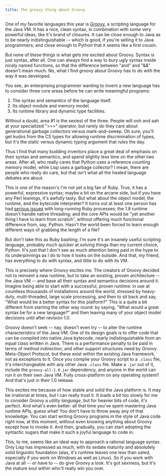 ```yaml
---
title: The groovy thing about Groovy
---
```


One of my favorite languages this year is [Groovy](http://groovy.codehaus.org/), a scripting language for the Java VM.  It has a nice, clean syntax, in combination with some very powerful ideas, like it's brand of closures.  It can be close enough to Java as to be nearly indistinguishable -- which is good, if you're selling it to Java programmers; and close enough to Python that it seems like a first cousin.

<!--more-->
But none of these things is what gets me excited about Groovy.  Syntax is just syntax, after all.  One can always find a way to bury ugly syntax inside nicely named functions, so that the difference between "and" and "&&" doesn't mean much.  No, what I find groovy about Groovy has to do with the way it was developed.

You see, an enterprising programmer wanting to invent a new language has to consider three core areas before he can write meaningful programs:

 1. The syntax and semantics of the language itself.
 2. Its object module and memory model.
 3. Its runtime library and dynamic type facilities.

Without a doubt, area #1 is the sexiest of the three.  People will ooh and aah at your specialized ">>>" operator, but rarely do they care about generational garbage collectors versus mark-and-sweep.  Oh sure, you'll get kudos from the CS types for allowing runtime discrimination of types, but it's the static versus dynamic typing argument that rules the day.

Thus I find that many budding inventors place a great deal of emphasis on their syntax and semantics, and spend slightly less time on the other two areas.  After all, who really cares that Python uses a reference counting memory model, while Lisp uses a garbage collector?  I mean, there are people who really do care, but that isn't what all the heated language debates are about.

This is one of the reason's I'm not yet a big fan of Ruby.  True, it has a powerful, expressive syntax; maybe a bit on the arcane side, but if you have any Perl leanings, it's awfully tasty.  But what about the object model, the runtime, and the bytecode interpreter?  It turns out at least one person has had [serious issues](http://blog.cbcg.net/articles/2007/04/22/python-up-ruby-down-if-that-runtime-dont-work-then-its-bound-to-drizzown) with long-running Ruby processes; the 1.8 runtime doesn't handle native threading; and the core APIs would be "yet another thing I have to learn from scratch", without offering much functional difference from, say, Python.  Hasn't the world been forced to learn enough different ways of grabbing the length of a file?

But don't take this as Ruby bashing; I'm sure it's an insanely useful scripting language, probably much quicker at solving things than my current choice, Python.  It's just that I don't see as much attention being paid in the hype to its underpinnings as I do to how it looks on the outside.  And that, my friend, has everything to do with syntax, and little to do with its VM.

This is precisely where Groovy excites me.  The creators of Groovy decided not to reinvent a new runtime, but to take an existing, proven architecture -- the Java VM -- and base all their syntax and semantics decisions around it.  Imagine being able to start with a successful, proven runtime: in use at countless thousands of installations around the world, stressed by heavy-duty, multi-threaded, large scale processing, and then to sit back and say, "What would be a better syntax for this platform?"  This is a quite a bit different from starting the other way round: by saying, "What would a great syntax be for a new language?" and then leaving many of your object model decisions until after revision 1.0.

Groovy doesn't seek -- nay, doesn't even try -- to alter the runtime characteristics of the Java VM.  One of its design goals is to offer code that can be compiled into native Java bytecode, nearly indistinguishable from an equal class written in Java.  There is a performance penalty to be paid in terms of method indirection, and other support structures need by Groovy Meta-Object Protocol, but these exist within the existing Java framework, not as exceptions to it.  Once you compile your Groovy script to a `.class` file, it's interchangeable with any other Java `.class` file.  Make a `.jar` out of it, include the `groovy-all-1.0.jar` dependency, and anyone in the world can run it on their own Java VM.  Fully cross-platform on any operating system!!  And that's just in their 1.0 release.

This excites me because of how stable and solid the Java platform is.  It may be irrational at times, but I can really trust it.  It loads a bit too slowly for me to consider Groovy a *utility language*, but for heavier bits of code, it's perfect.  And what's even better: all that time you've spent mastering Java runtime APIs, guess what!  You don't have to throw away any of that knowledge.  You can start writing Groovy programs in the style of Java code right now, at this moment, without even knowing anything about Groovy except how to invoke it.  And then, gradually, you can start adopting the syntactic sugars that make it such a joyful language to code in.

This, to me, seems like an ideal way to approach a rational language syntax.  Only Lisp has impressed as much, with its sedate maturity and absolutely solid linguistic foundation (alas, it's runtime leaves one less than sated, especially if you work on Windows as well as Linux).  So if you work with Java at all -- or have to -- do give Groovy a look.  It's got sexiness, but it's the mature soul within who'll really win you over.

